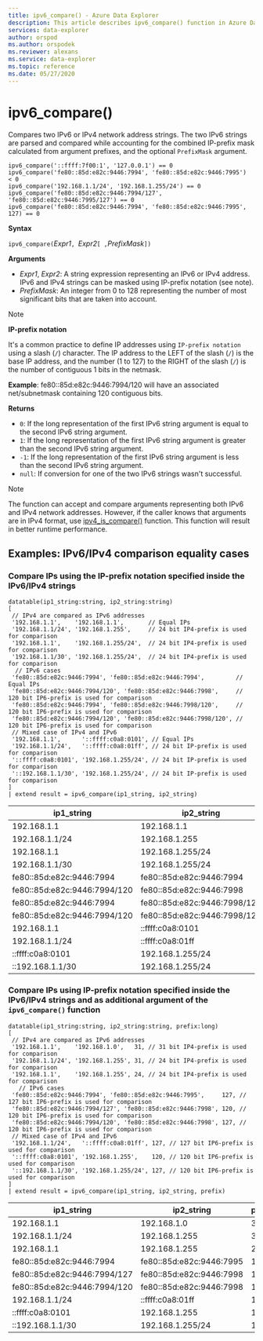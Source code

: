 ```yaml
---
title: ipv6_compare() - Azure Data Explorer
description: This article describes ipv6_compare() function in Azure Data Explorer.
services: data-explorer
author: orspod
ms.author: orspodek
ms.reviewer: alexans
ms.service: data-explorer
ms.topic: reference
ms.date: 05/27/2020
---
```

# ipv6_compare()

Compares two IPv6 or IPv4 network address strings. The two IPv6 strings are parsed and compared while accounting for the combined IP-prefix mask calculated from argument prefixes, and the optional `PrefixMask` argument.

```kusto
ipv6_compare('::ffff:7f00:1', '127.0.0.1') == 0
ipv6_compare('fe80::85d:e82c:9446:7994', 'fe80::85d:e82c:9446:7995')  < 0
ipv6_compare('192.168.1.1/24', '192.168.1.255/24') == 0
ipv6_compare('fe80::85d:e82c:9446:7994/127', 'fe80::85d:e82c:9446:7995/127') == 0
ipv6_compare('fe80::85d:e82c:9446:7994', 'fe80::85d:e82c:9446:7995', 127) == 0
```

**Syntax**

`ipv6_compare(`*Expr1*`, `*Expr2*`[ ,`*PrefixMask*`])`

**Arguments**

* *Expr1*, *Expr2*: A string expression representing an IPv6 or IPv4 address. IPv6 and IPv4 strings can be masked using IP-prefix notation (see note).
* *PrefixMask*: An integer from 0 to 128 representing the number of most significant bits that are taken into account.

> [!Note] 
>**IP-prefix notation**
> 
>It's a common practice to define IP addresses using `IP-prefix notation` using a slash (`/`) character.
>The IP address to the LEFT of the slash (`/`) is the base IP address, and the number (1 to 127) to the RIGHT of the slash (`/`) is the number of contiguous 1 bits in the netmask. 
>
> **Example**:
> fe80::85d:e82c:9446:7994/120 will have an associated net/subnetmask containing 120 contiguous bits.

**Returns**

* `0`: If the long representation of the first IPv6 string argument is equal to the second IPv6 string argument.
* `1`: If the long representation of the first IPv6 string argument is greater than the second IPv6 string argument.
* `-1`: If the long representation of the first IPv6 string argument is less than the second IPv6 string argument.
* `null`: If conversion for one of the two IPv6 strings wasn't successful.

> [!Note]
> The function can accept and compare arguments representing both IPv6 and IPv4 network addresses. However, if the caller knows that arguments are in IPv4 format, use [ipv4_is_compare()](./ipv4-comparefunction.md) function. This function will result in better runtime performance.

## Examples: IPv6/IPv4 comparison equality cases

### Compare IPs using the IP-prefix notation specified inside the IPv6/IPv4 strings

<!-- csl: https://help.kusto.windows.net/Samples -->
```kusto
datatable(ip1_string:string, ip2_string:string)
[
 // IPv4 are compared as IPv6 addresses
 '192.168.1.1',    '192.168.1.1',       // Equal IPs
 '192.168.1.1/24', '192.168.1.255',     // 24 bit IP4-prefix is used for comparison
 '192.168.1.1',    '192.168.1.255/24',  // 24 bit IP4-prefix is used for comparison
 '192.168.1.1/30', '192.168.1.255/24',  // 24 bit IP4-prefix is used for comparison
  // IPv6 cases
 'fe80::85d:e82c:9446:7994', 'fe80::85d:e82c:9446:7994',         // Equal IPs
 'fe80::85d:e82c:9446:7994/120', 'fe80::85d:e82c:9446:7998',     // 120 bit IP6-prefix is used for comparison
 'fe80::85d:e82c:9446:7994', 'fe80::85d:e82c:9446:7998/120',     // 120 bit IP6-prefix is used for comparison
 'fe80::85d:e82c:9446:7994/120', 'fe80::85d:e82c:9446:7998/120', // 120 bit IP6-prefix is used for comparison
 // Mixed case of IPv4 and IPv6
 '192.168.1.1',      '::ffff:c0a8:0101', // Equal IPs
 '192.168.1.1/24',   '::ffff:c0a8:01ff', // 24 bit IP-prefix is used for comparison
 '::ffff:c0a8:0101', '192.168.1.255/24', // 24 bit IP-prefix is used for comparison
 '::192.168.1.1/30', '192.168.1.255/24', // 24 bit IP-prefix is used for comparison
]
| extend result = ipv6_compare(ip1_string, ip2_string)
```

|ip1_string|ip2_string|result|
|---|---|---|
|192.168.1.1|192.168.1.1|0|
|192.168.1.1/24|192.168.1.255|0|
|192.168.1.1|192.168.1.255/24|0|
|192.168.1.1/30|192.168.1.255/24|0|
|fe80::85d:e82c:9446:7994|fe80::85d:e82c:9446:7994|0|
|fe80::85d:e82c:9446:7994/120|fe80::85d:e82c:9446:7998|0|
|fe80::85d:e82c:9446:7994|fe80::85d:e82c:9446:7998/120|0|
|fe80::85d:e82c:9446:7994/120|fe80::85d:e82c:9446:7998/120|0|
|192.168.1.1|::ffff:c0a8:0101|0|
|192.168.1.1/24|::ffff:c0a8:01ff|0|
|::ffff:c0a8:0101|192.168.1.255/24|0|
|::192.168.1.1/30|192.168.1.255/24|0|

### Compare IPs using IP-prefix notation specified inside the IPv6/IPv4 strings and as additional argument of the `ipv6_compare()` function

<!-- csl: https://help.kusto.windows.net/Samples -->
```kusto
datatable(ip1_string:string, ip2_string:string, prefix:long)
[
 // IPv4 are compared as IPv6 addresses 
 '192.168.1.1',    '192.168.1.0',   31, // 31 bit IP4-prefix is used for comparison
 '192.168.1.1/24', '192.168.1.255', 31, // 24 bit IP4-prefix is used for comparison
 '192.168.1.1',    '192.168.1.255', 24, // 24 bit IP4-prefix is used for comparison
   // IPv6 cases
 'fe80::85d:e82c:9446:7994', 'fe80::85d:e82c:9446:7995',     127, // 127 bit IP6-prefix is used for comparison
 'fe80::85d:e82c:9446:7994/127', 'fe80::85d:e82c:9446:7998', 120, // 120 bit IP6-prefix is used for comparison
 'fe80::85d:e82c:9446:7994/120', 'fe80::85d:e82c:9446:7998', 127, // 120 bit IP6-prefix is used for comparison
 // Mixed case of IPv4 and IPv6
 '192.168.1.1/24',   '::ffff:c0a8:01ff', 127, // 127 bit IP6-prefix is used for comparison
 '::ffff:c0a8:0101', '192.168.1.255',    120, // 120 bit IP6-prefix is used for comparison
 '::192.168.1.1/30', '192.168.1.255/24', 127, // 120 bit IP6-prefix is used for comparison
]
| extend result = ipv6_compare(ip1_string, ip2_string, prefix)
```

|ip1_string|ip2_string|prefix|result|
|---|---|---|---|
|192.168.1.1|192.168.1.0|31|0|
|192.168.1.1/24|192.168.1.255|31|0|
|192.168.1.1|192.168.1.255|24|0|
|fe80::85d:e82c:9446:7994|fe80::85d:e82c:9446:7995|127|0|
|fe80::85d:e82c:9446:7994/127|fe80::85d:e82c:9446:7998|120|0|
|fe80::85d:e82c:9446:7994/120|fe80::85d:e82c:9446:7998|127|0|
|192.168.1.1/24|::ffff:c0a8:01ff|127|0|
|::ffff:c0a8:0101|192.168.1.255|120|0|
|::192.168.1.1/30|192.168.1.255/24|127|0|
